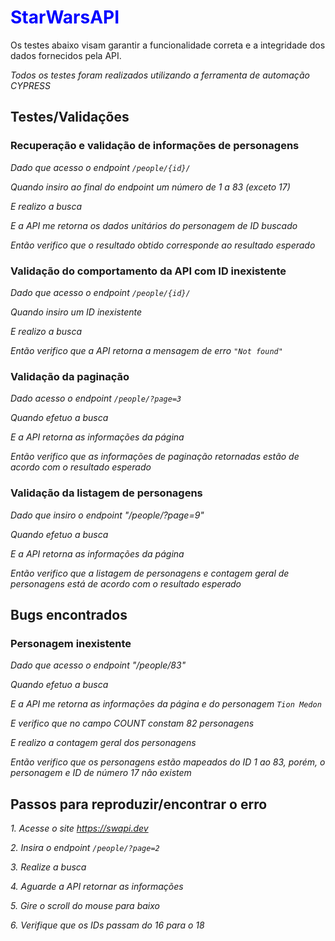 # <span style="color:blue">StarWarsAPI</span>

Os testes abaixo visam garantir a funcionalidade correta e a integridade dos dados fornecidos pela API.

*Todos os testes foram realizados utilizando a ferramenta de automação CYPRESS*


## **Testes/Validações**

### Recuperação e validação de informações de personagens

*Dado que acesso o endpoint `/people/{id}/`*

*Quando insiro ao final do endpoint um número de 1 a 83 (exceto 17)*

*E realizo a busca*

*E a API me retorna os dados unitários do personagem de ID buscado*

*Então verifico que o resultado obtido corresponde ao resultado esperado*





### Validação do comportamento da API com ID inexistente 

*Dado que acesso o endpoint `/people/{id}/`*

*Quando insiro um ID inexistente*

*E realizo a busca*

*Então verifico que a API retorna a mensagem de erro `"Not found"`*





### Validação da paginação 

*Dado acesso o endpoint `/people/?page=3`*

*Quando efetuo a busca*

*E a API retorna as informações da página*

*Então verifico que as informações de paginação retornadas estão de acordo com o resultado esperado*





### Validação da listagem de personagens

*Dado que insiro o endpoint "/people/?page=9"*

*Quando efetuo a busca*

*E a API retorna as informações da página*

*Então verifico que a listagem de personagens e contagem geral de personagens está de acordo com o resultado esperado*





## Bugs encontrados

### Personagem inexistente

*Dado que acesso o endpoint "/people/83"*

*Quando efetuo a busca*

*E a API me retorna as informações da página e do personagem `Tion Medon`*

*E verifico que no campo COUNT constam 82 personagens*

*E realizo a contagem geral dos personagens*

*Então verifico que os personagens estão mapeados do ID 1 ao 83, porém, o personagem e ID de número 17 não existem*





## Passos para reproduzir/encontrar o erro

*1. Acesse o site https://swapi.dev*
   
*2. Insira o endpoint `/people/?page=2`*
   
*3. Realize a busca*
   
*4. Aguarde a API retornar as informações*
   
*5. Gire o scroll do mouse para baixo*
    
*6. Verifique que os IDs passam do 16 para o 18*

